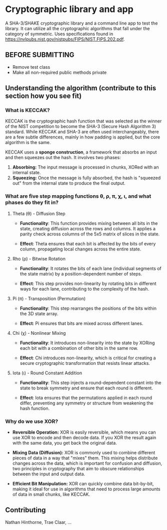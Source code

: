 # Cryptographic library and app

A SHA-3/SHAKE cryptographic library and a command line app to test the library. It can utilize all the cryptographic algorithms that fall under the category of symmetric. Uses specifications found in https://nvlpubs.nist.gov/nistpubs/FIPS/NIST.FIPS.202.pdf.

## BEFORE SUBMITTING

- Remove test class
- Make all non-required public methods private

## Understanding the algorithm (contribute to this section how you see fit)

### What is KECCAK?

KECCAK is the cryptographic hash function that was selected as the winner of the NIST competition to become the SHA-3 (Secure Hash Algorithm 3) standard. While KECCAK and SHA-3 are often used interchangeably, there are a few subtle differences, mainly in how padding is applied, but the core algorithm is the same.

KECCAK uses a **sponge construction**, a framework that absorbs an input and then squeezes out the hash. It involves two phases:

1. **Absorbing:** The input message is processed in chunks, XORed with an internal state.
2. **Squeezing:** Once the message is fully absorbed, the hash is "squeezed out" from the internal state to produce the final output.

### What are five step mapping functions θ, ρ, π, χ, ι, and what phases do they fit in?

1. Theta (θ) - Diffusion Step
    * **Functionality**: This function provides mixing between all bits in the state, creating diffusion across the rows and columns. It applies a parity check across columns of the 5x5 matrix of slices in the state.

    * **Effect**: Theta ensures that each bit is affected by the bits of every column, propagating local changes across the entire state.

2. Rho (ρ) - Bitwise Rotation
    * **Functionality**: It rotates the bits of each lane (individual segments of the state matrix) by a position-dependent number of steps.

    * **Effect**: This step provides non-linearity by rotating bits in different ways for each lane, contributing to the complexity of the hash.

3. Pi (π) - Transposition (Permutation)
    * **Functionality**: This step rearranges the positions of the bits within the 3D state array.

    * **Effect**: Pi ensures that bits are mixed across different lanes.

4. Chi (χ) - Nonlinear Mixing

    * **Functionality**: It introduces non-linearity into the state by XORing each bit with a combination of other bits in the same row.

    * **Effect**: Chi introduces non-linearity, which is critical for creating a secure cryptographic transformation that resists linear attacks.

5. Iota (ι) - Round Constant Addition

    * **Functionality**: This step injects a round-dependent constant into the state to break symmetry and ensure that each round is different.

    * **Effect**: Iota ensures that the permutations applied in each round differ, preventing any symmetry or structure from weakening the hash function.

### Why do we use XOR?

* **Reversible Operation:** XOR is easily reversible, which means you can use XOR to encode and then decode data. If you XOR the result again with the same data, you get back the original data.

* **Mixing Data (Diffusion):** XOR is commonly used to combine different pieces of data in a way that "mixes" them. This mixing helps distribute changes across the data, which is important for confusion and diffusion, two principles in cryptography that aim to obscure relationships between the input and output data.

* **Efficient Bit Manipulation:** XOR can quickly combine data bit-by-bit, making it ideal for use in algorithms that need to process large amounts of data in small chunks, like KECCAK.

## Contributing

Nathan Hinthorne, Trae Claar, ...